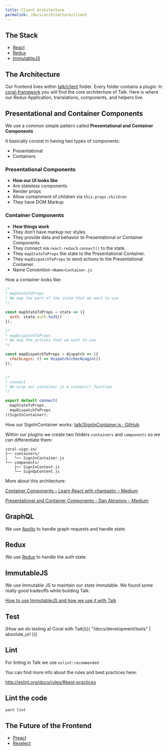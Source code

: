 ```yaml
---
title: Client Architecture
permalink: /docs/architecture/client
---
```


## The Stack
 - [React](#react)
 - [Redux](#redux)
 - [ImmutableJS](#immutablejs)


## The Architecture
Our frontend lives within [talk/client](https://github.com/coralproject/talk/tree/153193959cb4dfa5d8feaabb49811325f836ee68/client) folder. Every folder contains a plugin. In [coral-framework](https://github.com/coralproject/talk/tree/153193959cb4dfa5d8feaabb49811325f836ee68/client/coral-framework) you will find the core architecture of Talk.
Here is where our Redux Application, translations, components, and helpers live.


## Presentational and Container Components
We use a common simple pattern called
__Presentational and Container Components__

It basically consist in having two types of components:
  - Presentational
  - Containers

### Presentational Components
- __How our UI looks like__
- Are stateless components
- Render props
- Allow containment of children via `this.props.children`
- They have DOM Markup

### Container Components
* __How things work__
* They don’t have markup nor styles
* They provide data and behavior to Presentational or Container Components
* They connect via `react-redux`’s `connect()` to the state.
* They `mapStateToProps` the state to the Presentational Container.
* They `mapDispatchToProps` to send actions to the Presentational Container.
* Name Convention `<Name>Container.js`

How a container looks like:
```js
/*
* mapStateToProps
* We map the part of the state that we want to use
*/

const mapStateToProps = state => ({
  auth: state.auth.toJS()
});

/*
* mapDispatchToProps
* We map the actions that we want to use
*/

const mapDispatchToProps = dispatch => ({
  checkLogin: () => dispatch(checkLogin())
});


/*
* connect
* We wrap our container in a connect() function
*/

export default connect(
  mapStateToProps,
  mapDispatchToProps
)(SignInContainer);
````

How our SignInContainer works: [talk/SignInContainer.js · GitHub](https://github.com/coralproject/talk/blob/153193959cb4dfa5d8feaabb49811325f836ee68/client/coral-sign-in/containers/SignInContainer.js)

Within our plugins we create two folders `containers` and `components` so we can differentiate them:
```
coral-sign-in/
├── containers/
│   └── SignInContainer.js
└── components/
    ├── SignInContent.js
    └── SignUpContent.js
```

More about this architecture:

[Container Components – Learn React with chantastic – Medium](https://medium.com/@learnreact/container-components-c0e67432e005#.w8mzgndcg)


[Presentational and Container Components – Dan Abramov – Medium](https://medium.com/@dan_abramov/smart-and-dumb-components-7ca2f9a7c7d0#.ai4ih55v3)


## GraphQL
We use [Apollo](http://www.apollodata.com/) to handle graph requests and handle state.

## Redux
We use [Redux](http://redux.js.org/) to handle the auth state.


## ImmutableJS
We use Immutable JS to maintain our state immutable.
We found some really good tradeoffs while building Talk.

[How to use ImmutableJS and how we use it with Talk](https://facebook.github.io/immutable-js/docs/#/)


## Test
[How we do testing at Coral with Talk]({{ "/docs/development/tools" | absolute_url }})


## Lint
For linting in Talk we use `eslint:recommended`

You can find more info about the rules and best practices here:

http://eslint.org/docs/rules/#best-practices

## Lint the code
```js
yarn lint
```


## The Future of the Frontend
- [Preact](https://github.com/developit/preact)
- [Reselect](https://github.com/reactjs/reselect)
